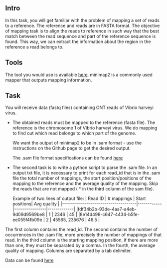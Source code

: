 ## Intro

In this task, you will get familiar with the problem of mapping a set of reads to a reference. The reference and reads are in FASTA format. The objective of mapping task is to align the reads to reference in such way that the best match between the read sequence and part of the reference sequence is found. This way, we can extract the information about the region in the reference a read belongs to.

## Tools

The tool you would use is available [here](https://github.com/lh3/minimap2). minimap2 is a commonly used mapper that outputs mapping information.

## Task

You will receive data (fastq files) containing ONT reads of Vibrio harveyi virus. 

* The obtained reads must be mapped to the reference (fasta file). The reference is the chromosome 1 of Vibrio harveyi virus. We do mapping to find out which read belongs to which part of the genome.

  We want the output of minimap2 to be in .sam format - use the instructions on the Github page to get the desired output.

  The .sam file format specifications can be found [here](https://samtools.github.io/hts-specs/SAMv1.pdf)

* The second task is to write a python script to parse the .sam file. In an output txt file, it is necessary to print for each read_id that is in the .sam file the total number of mappings, the start position/positions of the mapping to the reference and the average quality of the mapping.  Skip the reads that are not mapped ( * in the third column of the sam file).

  Example of two lines of output file:
    | Read ID                             | # mappings | Start positions| Avg quality |
    |-------------------------------------|------------|----------------|-------------|
    |fdf34b2b-93de-4aa7-a4eb-9d09d9569be8 | 1          | 2346           | 45          |
    |8e14d498-c647-4434-b5fe-ee055f4fb09e | 2          | 45565, 235676  | 46.5        |

The first column contains the read_id. The second contains the number of occurrences in the .sam file, more precisely the number of mappings of that read. In the third column is the starting mapping position, if there are more than one, they must be separated by a comma. In the fourth, the average quality of mapping. Columns are separated by a tab delimiter.

Data can be found [here](https://drive.google.com/file/d/1OvHfQ5Fu0BMFPJgCrwuM-FuviU61KGBx/view?usp=sharing)
